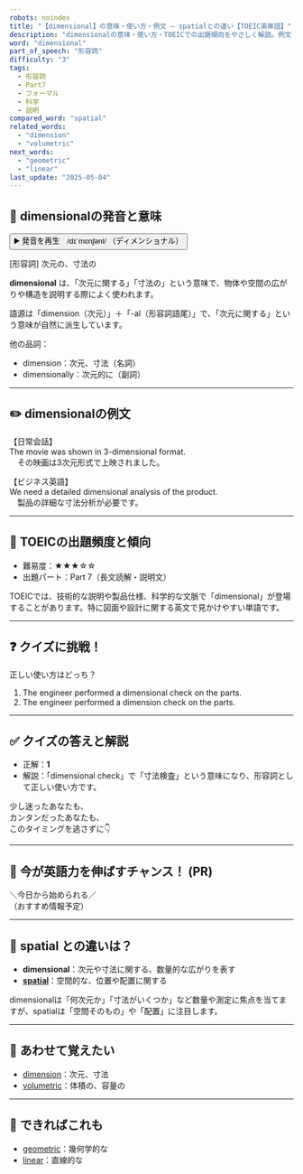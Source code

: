```yaml
---
robots: noindex
title: "【dimensional】の意味・使い方・例文 ― spatialとの違い【TOEIC英単語】"
description: "dimensionalの意味・使い方・TOEICでの出題傾向をやさしく解説。例文・クイズ付きでspatialとの違いもわかりやすく学べます。"
word: "dimensional"
part_of_speech: "形容詞"
difficulty: "3"
tags:
  - 形容詞
  - Part7
  - フォーマル
  - 科学
  - 説明
compared_word: "spatial"
related_words:
  - "dimension"
  - "volumetric"
next_words:
  - "geometric"
  - "linear"
last_update: "2025-05-04"
---
```


## 🔰 dimensionalの発音と意味

<button class="play-audio" onclick="playTTS('dimensional')">
  <span class="play-audio-main">
    ▶️ 発音を再生　/dɪˈmɛnʃənl/
  </span>
  <span class="play-audio-sub">
    （ディメンショナル）
  </span>
</button>

[形容詞] 次元の、寸法の

**dimensional** は、「次元に関する」「寸法の」という意味で、物体や空間の広がりや構造を説明する際によく使われます。

語源は「dimension（次元）」＋「-al（形容詞語尾）」で、「次元に関する」という意味が自然に派生しています。

他の品詞：  
- dimension：次元、寸法（名詞）
- dimensionally：次元的に（副詞）

---

## ✏️ dimensionalの例文

【日常会話】  
The movie was shown in 3-dimensional format.  
　その映画は3次元形式で上映されました。

【ビジネス英語】  
We need a detailed dimensional analysis of the product.  
　製品の詳細な寸法分析が必要です。

---

## 🎯 TOEICの出題頻度と傾向

- 難易度：★★★☆☆
- 出題パート：Part 7（長文読解・説明文）

TOEICでは、技術的な説明や製品仕様、科学的な文脈で「dimensional」が登場することがあります。特に図面や設計に関する英文で見かけやすい単語です。

---

## ❓ クイズに挑戦！

正しい使い方はどっち？

1. The engineer performed a dimensional check on the parts.  
2. The engineer performed a dimension check on the parts.

---

## ✅ クイズの答えと解説

- 正解：**1**
- 解説：「dimensional check」で「寸法検査」という意味になり、形容詞として正しい使い方です。

少し迷ったあなたも、  
カンタンだったあなたも、  
このタイミングを逃さずに👇️

---

## 🚀 今が英語力を伸ばすチャンス！ (PR)

<div class="info-center">
＼今日から始められる／<br>  
（おすすめ情報予定）
</div>

---

## 🤔  spatial との違いは？

- **dimensional**：次元や寸法に関する、数量的な広がりを表す
- **[spatial](/word/spatial)**：空間的な、位置や配置に関する

dimensionalは「何次元か」「寸法がいくつか」など数量や測定に焦点を当てますが、spatialは「空間そのもの」や「配置」に注目します。

---

## 🧩 あわせて覚えたい

- [dimension](/word/dimension)：次元、寸法
- [volumetric](/word/volumetric)：体積の、容量の

---

## 📖 できればこれも

- [geometric](/word/geometric)：幾何学的な
- [linear](/word/linear)：直線的な

<!-- cvid: aid09_bid10 -->
